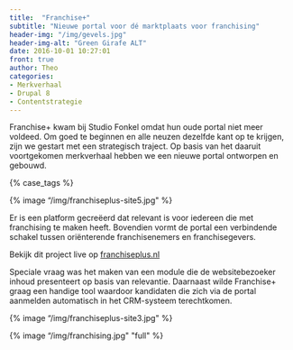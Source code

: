 ```yaml
---
title:  "Franchise+"
subtitle: "Nieuwe portal voor dé marktplaats voor franchising"
header-img: "/img/gevels.jpg"
header-img-alt: "Green Girafe ALT"
date: 2016-10-01 10:27:01
front: true
author: Theo
categories: 
- Merkverhaal
- Drupal 8
- Contentstrategie
---
```

Franchise+ kwam bij Studio Fonkel omdat hun oude portal niet meer voldeed. Om goed te beginnen en alle neuzen dezelfde kant op te krijgen, zijn we gestart met een strategisch traject. Op basis van het daaruit voortgekomen merkverhaal hebben we een nieuwe portal ontworpen en gebouwd. 

{% case_tags %}

{% image “/img/franchiseplus-site5.jpg" %}

Er is een platform gecreëerd dat relevant is voor iedereen die met franchising te maken heeft. Bovendien vormt de portal een verbindende schakel tussen oriënterende franchisenemers en franchisegevers.  

Bekijk dit project live op <a href="http://franchiseplus.nl/" target="_blank">franchiseplus.nl</a>

Speciale vraag was het maken van een module die de websitebezoeker inhoud presenteert op basis van relevantie. Daarnaast wilde Franchise+ graag een handige tool waardoor kandidaten die zich via de portal aanmelden automatisch in het CRM-systeem terechtkomen.

{% image “/img/franchiseplus-site3.jpg" %}

{% image “/img/franchising.jpg" "full" %}
